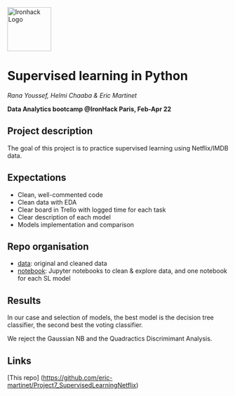 <img src="https://bit.ly/2VnXWr2" alt="Ironhack Logo" width="100"/>

# Supervised learning in Python
*Rana Youssef, Helmi Chaaba & Eric Martinet*

**Data Analytics bootcamp @IronHack Paris, Feb-Apr 22**

## Project description

The goal of this project is to practice supervised learning using Netflix/IMDB data.

## Expectations
- Clean, well-commented code
- Clean data with EDA
- Clear board in Trello with logged time for each task
- Clear description of each model
- Models implementation and comparison

## Repo organisation
- [data](./data): original and cleaned data
- [notebook](./notebook): Jupyter notebooks to clean & explore data, and one notebook for each SL model


## Results
In our case and selection of models, the best model is the decision tree classifier, the second best the voting classifier.

We reject the Gaussian NB and the Quadractics Discrimimant Analysis.

## Links
[This repo] (https://github.com/eric-martinet/Project7_SupervisedLearningNetflix)